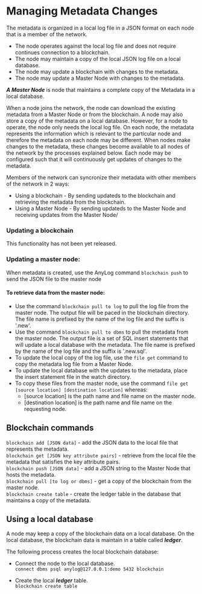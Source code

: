 # Managing Metadata Changes

The metadata is organized in a local log file in a JSON format on each node that is a member of the network.
* The node operates against the local log file and does not require continues connection to a blockchain.
* The node may maintain a copy of the local JSON log file on a local database.
* The node may update a blockchain with changes to the metadata.
* The node may update a Master Node with changes to the metadata.  

***A Master Node*** is node that maintains a complete copy of the Metadata in a local database.

When a node joins the network, the node can download the existing metadata from a Master Node or from the blockchain.
A node may also store a copy of the metadata on a local database. However, for a node to operate, the node only needs the local log file.
On each node, the metadata represents the information which is relevant to the particular node and therefore the metadata on each node may be different.
When nodes make changes to the metadata, these changes become available to all nodes of the network by the processes explained below.
Each node may be configured such that it will continuously get updates of changes to the metadata. 

Members of the network can syncronize their metadata with other members of the network in 2 ways:

* Using a blockchain - By sending updateds to the blockchain and retrieving the metadata from the blockchain.
* Using a Master Node - By sending updateds to the Master Node and receiving updates from the Master Node/

### Updating a blockchain
This functionality has not been yet released.

### Updating a master node:

When metadata is created, use the AnyLog command ```blockchain push``` to send the JSON file to the master node

#### To retrieve data from the master node:

* Use the command ```blockchain pull to log``` to pull the log file from the master node. The output file will be paced in the blockchain directory. The file name is prefixed by the name of the log file and the suffix is '.new'.
* Use the command ```blockchain pull to dbms``` to pull the metadata from the master node. The output file is a set of SQL insert statements that will update a local database with the metadata. The file name is prefixed by the name of the log file and the suffix is '.new.sql'.
* To update the local copy of the log file, use the ```file get``` command to copy the metadata log file from a Master Node.
* To update the local database with the updates to the metadata, place the insert statement file in the watch directory.
* To copy these files from the master node, use the command ```file get [source location] [destination location]``` whereas:
    * [source location] is the path name and file name on the master node.
    * [destination location] is the path name and file name on the requesting node. 

## Blockchain commands

```blockchain add [JSON data]``` - add the JSON data to the local file that represents the metadata.  
```blockchain get [JSON key attribute pairs]``` - retrieve from the local file the metadata that satisfies the key attribute pairs.  
```blockchain push [JSON data]``` - add a JSON string to the Master Node that hosts the metadata.  
```blockchain pull [to log or dbms]``` - get a copy of the blockchain from the master node.  
```blockchain create table``` - create the ledger table in the database that maintains a copy of the metadata.  

## Using a local database

A node may keep a copy of the blockchain data on a local database. On the local database, the blockchain data is maintain in a table called ***ledger***.   

The following process creates the local blockchain database:

* Connect the node to the local database.    
```connect dbms psql anylog@127.0.0.1:demo 5432 blockchain```

* Create the local ***ledger*** table.  
```blockchain create table```


